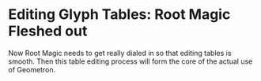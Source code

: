 # Editing Glyph Tables: Root Magic Fleshed out


Now Root Magic needs to get really dialed in so that editing tables is smooth.  Then this table editing process will form the core of the actual use of Geometron. 


 

